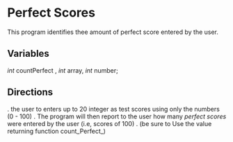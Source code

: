 # Perfect Scores
This program identifies thee amount of perfect score entered by the user.

## Variables 

_int_ countPerfect , _int_ array, _int_ number;


## Directions
. the user to enters up to 20 integer as test scores using only the numbers (0 - 100)
. The program will then report to the user how many _perfect scores_ were entered by the user (i.e, scores of 100)
. (be sure to Use the value returning function count_Perfect_) 

